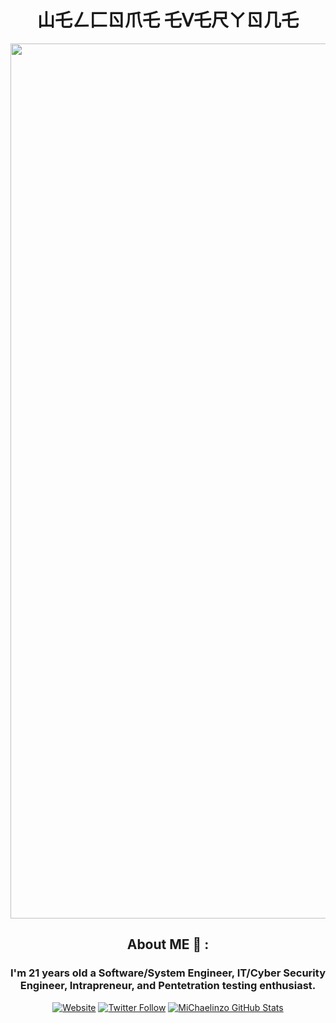 <div align="center">

# 山乇ㄥ匚ㄖ爪乇 乇ᐯ乇尺ㄚㄖ几乇 

<div align="center">
<img hight="600" width="1400" alt="GIF" align="center" src="https://github.com/MiChaelinzo/MiChaelinzo/blob/master/source.gif">
</div>

## About ME 💬 :

###  I'm 21 years old a Software/System Engineer, IT/Cyber Security Engineer, Intrapreneur, and Pentetration testing enthusiast.
[![Website](https://img.shields.io/website?label=MiChaelinzo.com&style=for-the-badge&url=https%3A%2F%2Fhttps://beacons.ai/michaelinzo)](https://beacons.ai/michaelinzo)
[![Twitter Follow](https://img.shields.io/twitter/follow/llmichaelinzoll?color=1DA1F2&logo=twitter&style=for-the-badge)](https://twitter.com/intent/follow?original_referer=https%3A%2F%2Fgithub.com%2FMiChaelinzo&screen_name=MiChaelinzo)
[![MiChaelinzo GitHub Stats](https://github-readme-stats.vercel.app/api?username=MiChaelinzo&show_icons=true&&them=&hide_title=false)](https://github.com/MiChaelinzo)
</div>
